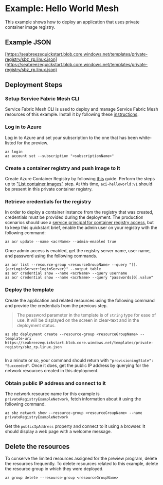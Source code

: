 # Example: Hello World Mesh

This example shows how to deploy an application that uses private container image registry. 

## Example JSON

[https://seabreezequickstart.blob.core.windows.net/templates/private-registry/sbz_rp.linux.json](https://seabreezequickstart.blob.core.windows.net/templates/private-registry/sbz_rp.linux.json)

## Deployment Steps

### Setup Service Fabric Mesh CLI
Service Fabric Mesh CLI is used to deploy and manage Service Fabric Mesh resources of this example. Install it by following these [instructions](./cli-setup.md). 

### Log in to Azure

Log in to Azure and set your subscription to the one that has been white-listed for the preview.

```cli
az login
az account set --subscription "<subscriptionName>"
```
### Create a container registry and push image to it
Create Azure Container Registry by following [this](https://docs.microsoft.com/en-us/azure/container-registry/container-registry-get-started-azure-cli) guide. Perform the steps up to ["List container images"](https://docs.microsoft.com/en-us/azure/container-registry/container-registry-get-started-azure-cli#list-container-images) step. At this time, `aci-helloworld:v1` should be present in this private container registry.

### Retrieve credentials for the registry
In order to deploy a container instance from the registry that was created, credentials must be provided during the deployment. The production scenarios should use a [service principal for container registry access](https://docs.microsoft.com/en-us/azure/container-registry/container-registry-auth-service-principal), but to keep this quickstart brief, enable the admin user on your registry with the following command:

```cli
az acr update --name <acrName> --admin-enabled true
```
Once admin access is enabled, get the registry server name, user name, and password using the following commands.

```cli
az acr list --resource-group <resourceGroupName> --query "[].{acrLoginServer:loginServer}" --output table
az acr credential show --name <acrName> --query username
az acr credential show --name <acrName> --query "passwords[0].value"
```

### Deploy the template

Create the application and related resources using the following command and provide the credentials from the previous step. 

> The password parameter in the template is of `string` type for ease of use. It will be displayed on the screen in clear-text and in the deployment status.


```cli
az sbz deployment create --resource-group <resourceGroupName> --template-uri https://seabreezequickstart.blob.core.windows.net/templates/private-registry/sbz_rp.linux.json
  
```

In a minute or so, your command should return with `"provisioningState": "Succeeded"`. Once it does, get the public IP address by querying for the network resources created in this deployment.

### Obtain public IP address and connect to it


The network resource name for this example is `privateRegistryExampleNetwork`, fetch information about it using the following command.

```cli
az sbz network show --resource-group <resourceGroupName> --name privateRegistryExampleNetwork
```

Get the `publicIpAddress` property and connect to it using a browser. It should display a web page with a welcome message.

## Delete the resources

To conserve the limited resources assigned for the preview program, delete the resources frequently. To delete resources related to this example, delete the resource group in which they were deployed.

```cli
az group delete --resource-group <resourceGroupName> 
```
